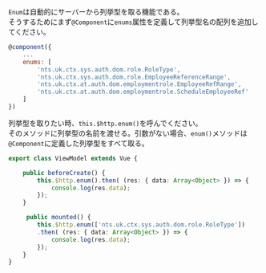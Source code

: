 `Enum`は自動的にサーバーから列挙型を取る機能である。  
そうするためにまず`@Component`に`enums`属性を定義して列挙型名の配列を追加してください。
```javascript
@component({
    ...
    enums: [
        'nts.uk.ctx.sys.auth.dom.role.RoleType',
        'nts.uk.ctx.sys.auth.dom.role.EmployeeReferenceRange',
        'nts.uk.ctx.at.auth.dom.employmentrole.EmployeeRefRange',
        'nts.uk.ctx.at.auth.dom.employmentrole.ScheduleEmployeeRef'
    ]
})
```
列挙型を取りたい時、`this.$http.enum()`を呼んでください。  
そのメソッドに列挙型の名前を渡せる。引数がない場合、`enum()`メソッドは`@Component`に定義した列挙型をすべて取る。
```typescript
export class ViewModel extends Vue {

    public beforeCreate() {
        this.$http.enum().then( (res: { data: Array<Object> }) => {
            console.log(res.data);
        }); 
    }

     public mounted() {
        this.$http.enum(['nts.uk.ctx.sys.auth.dom.role.RoleType'])
        .then( (res: { data: Array<Object> }) => {
            console.log(res.data);
        }); 
    }
}
```


